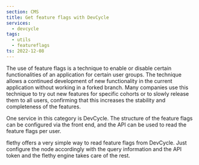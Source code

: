 ```yaml
---
section: CMS
title: Get feature flags with DevCycle
services:
  - devcycle
tags:
  - utils
  - featureflags
ts: 2022-12-08
---
```


The use of feature flags is a technique to enable or disable certain functionalities of an application for certain user groups. The technique allows a continued development of new functionality in the current application without working in a forked branch. Many companies use this technique to try out new features for specific cohorts or to slowly release them to all users, confirming that this increases the stability and completeness of the features.

One service in this category is DevCycle. The structure of the feature flags can be configured via the front end, and the API can be used to read the feature flags per user.

flethy offers a very simple way to read feature flags from DevCycle. Just configure the node accordingly with the query information and the API token and the flethy engine takes care of the rest.
